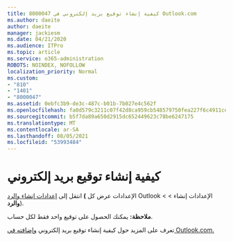 ```yaml
---
title: 8000047 كيفية إنشاء توقيع بريد إلكتروني في Outlook.com
ms.author: daeite
author: daeite
manager: jackiesm
ms.date: 04/21/2020
ms.audience: ITPro
ms.topic: article
ms.service: o365-administration
ROBOTS: NOINDEX, NOFOLLOW
localization_priority: Normal
ms.custom:
- "810"
- "1401"
- "8000047"
ms.assetid: 0ebfc3b9-de3c-487c-b01b-7b027e4c562f
ms.openlocfilehash: fa0d579c3211c07f42d8ca959cb548579750fea227f6c4911cea099ca66c1bca
ms.sourcegitcommit: b5f7da89a650d2915dc652449623c78be6247175
ms.translationtype: MT
ms.contentlocale: ar-SA
ms.lasthandoff: 08/05/2021
ms.locfileid: "53993484"
---
```

# <a name="how-to-create-an-email-signature"></a>كيفية إنشاء توقيع بريد إلكتروني

انتقل إلى [إعدادات إنشاء والرد](https://go.microsoft.com/fwlink/?linkid=2006164) **(** الإعدادات عرض كل Outlook الإعدادات إنشاء \>  \> **والرد**).
  
 **ملاحظة:** يمكنك الحصول على توقيع واحد فقط لكل حساب.
  
تعرف على المزيد حول كيفية إنشاء توقيع بريد إلكتروني [وإضافته في Outlook.com.](https://support.office.com/article/776d9006-abdf-444e-b5b7-a61821dff034?wt.mc_id=Office_Outlook_com_Alchemy)


